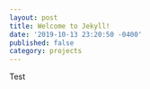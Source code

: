 ```yaml
---
layout: post
title: Welcome to Jekyll!
date: '2019-10-13 23:20:50 -0400'
published: false
category: projects
---
```

Test
